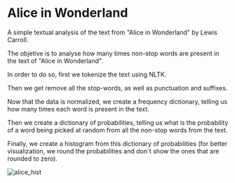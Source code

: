 # Alice in Wonderland
A simple textual analysis of the text from "Alice in Wonderland" by Lewis Carroll.

The objetive is to analyse how many times non-stop words are present in the text of "Alice in Wonderland".

In order to do so, first we tokenize the text using NLTK.

Then we get remove all the stop-words, as well as punctuation and suffixes.

Now that the data is normalized, we create a frequency dictionary, telling us how many times each word is present in the text.

Then we create a dictionary of probabilities, telling us what is the probability of a word being picked at random from all the non-stop words from the text.

Finally, we create a histogram from this dictionary of probabilities (for better visualization, we round the probabilities and don´t show the ones that are rounded to zero).


![alice_hist](https://user-images.githubusercontent.com/112963325/197401082-445b5758-aa49-4e81-8db0-8244ec3a4a1f.png)
